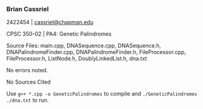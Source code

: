 ### Brian Cassriel
2422454 | cassriel@chapman.edu

CPSC 350-02 | PA4: Genetic Palindromes

Source Files: main.cpp, DNASequence.cpp, DNASequence.h, DNAPalindromeFinder.cpp,
DNAPalindromeFinder.h, FileProcessor.cpp, FileProcessor.h, ListNode.h,
DoublyLinkedList.h, dna.txt

No errors noted.

No Sources Cited

Use `g++ *.cpp -o GeneticPalindromes` to compile and `./GeneticPalindromes ./dna.txt` to run.
